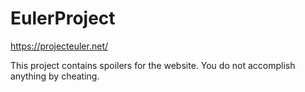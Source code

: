 EulerProject
============

https://projecteuler.net/

This project contains spoilers for the website. You do not accomplish anything by cheating.

